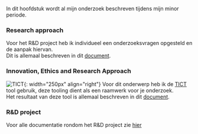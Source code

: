 In dit hoofdstuk wordt al mijn onderzoek beschreven tijdens mijn minor periode.

### Research approach
Voor het R&D project heb ik individueel een onderzoeksvragen opgesteld en de aanpak hiervan. <br>
Dit is allemaal beschreven in dit 
<a href="./files/TvH_Research_Approach.docx" download>document</a>.

### Innovation, Ethics and Research Approach
![TICT](https://tict.io/images/tict-logo.png){: width="250px" align="right"}
Voor dit onderwerp heb ik de [TICT](https://tict.io/) tool gebruik, deze tooling dient als een raamwerk voor je onderzoek. <br>
Het resultaat van deze tool is allemaal beschreven in dit 
<a href="./files/TvH_TICT.pdf" download>document</a>.

### R&D project
Voor alle documentatie rondom het R&D project zie <a href="https://tvheel.github.io/project">hier</a>
